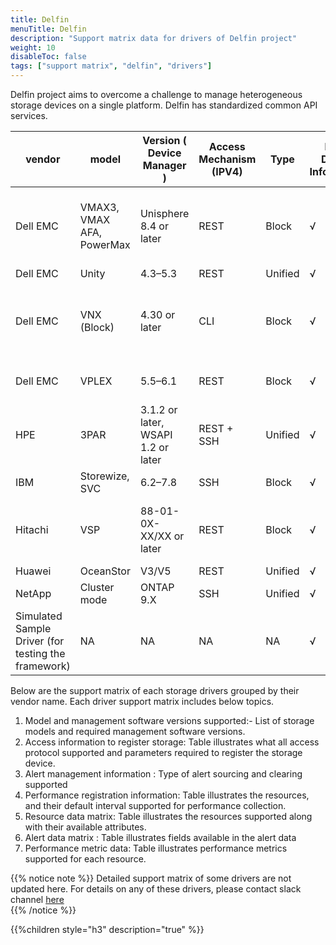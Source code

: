 ```yaml
---
title: Delfin
menuTitle: Delfin
description: "Support matrix data for drivers of Delfin project"
weight: 10
disableToc: false
tags: ["support matrix", "delfin", "drivers"] 
---
```


Delfin project aims to overcome a challenge to manage heterogeneous storage devices on a single platform.
Delfin has standardized common API services. 

| vendor                                              | model                     | Version ( Device Manager )         | Access Mechanism (IPV4) | Type    | Basic Device Information | Storage Pool | LUN | Controller | Port | Disk | Qtree | Quota | File system | Share | Capacity Information | SNMP Trap | Alarm Query | Alarm Clearance | Performance Metrics | Remarks/Constraints                                                                                                                                                                                     |   |
|-----------------------------------------------------|---------------------------|------------------------------------|-------------------------|---------|--------------------------|--------------|-----|------------|------|------|-------|-------|-------------|-------|----------------------|-----------|-------------|-----------------|---------------------|---------------------------------------------------------------------------------------------------------------------------------------------------------------------------------------------------------|---|
| Dell EMC                                            | VMAX3, VMAX AFA, PowerMax | Unisphere 8.4 or later             | REST                    | Block   | √                        | √            | √   | √          | √    | ×    | NA    | NA    | NA          | NA    | √                    | ×         | ×           | ×               | √                   | 1.The Embedded Management suite needs to be installed on the VMAX array to support Embedded Unisphere.  |   |
| Dell EMC                                            | Unity                     | 4.3–5.3                            | REST                    | Unified | √                        | √            | √   | √          | √    | √    | √     | √     | √           | √     | √                    | √         | √           | ×               | ×                   |                                                                                                                                                                                                         |   |
| Dell EMC                                            | VNX (Block)               | 4.30 or later                      | CLI                     | Block   | √                        | √            | √   | √          | √    | √    | NA    | NA    | NA          | NA    | √                    | √         | ×           | ×               | ×                   | 1\. Before connecting a Dell EMC VNX Block storage device, install Navisphere Secure CLI on delfin installed node.                                                                                      |   |
| Dell EMC                                            | VPLEX                     | 5.5–6.1                            | REST                    | Block   | √                        | √            | √   | √          | √    | ×    | NA    | NA    | NA          | NA    | √                    | √         | ×           | ×               | ×                   | 1\. Only the VPLEX local mode is supported.                                                                                                                                                             |   |
| HPE                                                 | 3PAR                      | 3.1.2 or later, WSAPI 1.2 or later | REST + SSH              | Unified | √                        | √            | √   | √          | √    | √    | ×     | ×     | ×           | ×     | √                    | √         | √           | √               | ×                   |                                                                                                                                                                                                         |   |
| IBM                                                 | Storewize, SVC            | 6.2–7.8                            | SSH                     | Block   | √                        | √            | √   | √          | √    | √    | NA    | NA    | NA          | NA    | √                    | √         | √           | √               | ×                   |                                                                                                                                                                                                         |   |
| Hitachi                                             | VSP                       | 88-01-0X-XX/XX or later            | REST                    | Block   | √                        | √            | √   | √          | √    | √    | NA    | NA    | NA          | NA    | √                    | √         | √           | ×               | ×                   | 1\. The Configuration Manager REST service needs to be installed on the VSP devices.                                                                                                                    |   |
| Huawei                                              | OceanStor                 | V3/V5                              | REST                    | Unified | √                        | √            | √   | √          | √    | √    | √     | √     | √           | √     | √                    | √         | √           | √               | √                   |                                                                                                                                                                                                         |   |
| NetApp                                              | Cluster mode              | ONTAP 9.X                          | SSH                     | Unified | √                        | √            | √   | √          | √    | √    | √     | √     | √           | √     | √                    | √         | √           | √               | √                   |                                                                                                                                                                                                         |   |
| Simulated Sample Driver (for testing the framework) | NA                        | NA                                 | NA                      | NA      | √                        | √            | √   | √          | √    | √    | √     | √     | √           | √     | √                    | √         | √           | √               | √                   | 1\. Used only for framework testing purpose                                                                                                                                                             |   |                                                           |                                                          |

Below are the support matrix of each storage drivers grouped by their vendor name.
Each driver support matrix includes below topics.


1. Model and management software versions supported:- List of storage models and required management software versions.  
2. Access information to register storage: Table illustrates what all access protocol supported and parameters required to register the storage device.  
3. Alert management information : Type of alert sourcing and clearing supported
4. Performance registration information: Table illustrates the resources, and their default interval supported for performance collection.
5. Resource data matrix: Table illustrates the resources supported along with their available attributes.
6. Alert data matrix : Table illustrates fields available in the alert data
7. Performance metric data: Table illustrates performance metrics supported for each resource.

{{% notice note %}}
Detailed support matrix of some drivers are not updated here. 
For details on any of these drivers, please contact slack channel [here](https://app.slack.com/client/T2YSV6N2J/C01FW6Y7YTD/thread/C01D1L72Z8D-1613845945.021400?cdn_fallback=1)  
{{% /notice %}}

{{%children style="h3" description="true" %}}  
